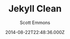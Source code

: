 ---
title: Jekyll Clean
github: 'https://github.com/scotte/jekyll-clean'
demo: 'http://scotte.github.io/jekyll-clean'
author: Scott Emmons
ssg:
  - Jekyll
cms:
  - No Cms
date: 2014-08-22T22:48:36.000Z
github_branch: gh-pages
description: 'A simple and clean Jekyll theme that''s easy to modify. See it here:'
stale: false
---